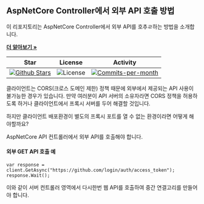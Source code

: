 ## AspNetCore Controller에서 외부 API 호출 방법

이 리포지토리는 AspNetCore Controller에서 외부 API를 호추ㄹ하는 방법을 소개합니다.

<a href="https://github.com/devncore/devncore"><strong>더 알아보기 »</strong></a>
 
| Star | License | Activity |
|:----:|:-------:|:--------:|
| <a href="https://github.com/devncore/docs/stargazers"><img src="https://img.shields.io/github/stars/devncore/docs" alt="Github Stars"></a> | <img src="https://img.shields.io/github/license/devncore/docs" alt="License"> | <a href="https://github.com/devncore/docs/pulse"><img src="https://img.shields.io/github/commit-activity/m/devncore/docs" alt="Commits-per-month"></a> |

클라이언트는 CORS(크로스 도메인 제한) 정책 때문에 외부에서 제공되는 API 사용이 불가능한 경우가 있습니다. 만약 여러분이 API 서버의 소유자라면 CORS 정책을 허용하도록 하거나 클라이언트에서 프록시 서버를 두어 해결할 것입니다.

하지만 클라이언트 배포환경이 별도의 프록시 포트를 열 수 없는 환경이라면 어떻게 해야할까요?

AspNetCore API 컨트롤러에서 외부 API를 호출해야 합니다.

#### 외부 GET API 호출 예
```chsarp
var response = client.GetAsync("https://github.com/login/auth/access_token");
response.Wait();
```

이와 같이 서버 컨트롤러 영역에서 다시한번 웹 API를 호출하여 중간 연결고리를 만들어야 합니다.
